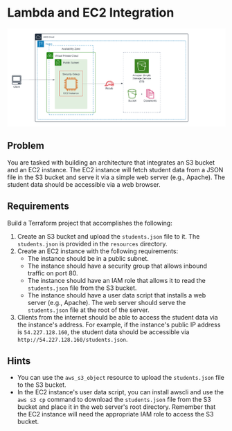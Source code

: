 # Lambda and EC2 Integration

![Diagram](./diagram.png)

## Problem
You are tasked with building an architecture that integrates an S3 bucket and an EC2 instance. The EC2 instance will fetch student data from a JSON file in the S3 bucket and serve it via a simple web server (e.g., Apache). The student data should be accessible via a web browser. 

## Requirements
Build a Terraform project that accomplishes the following:
1. Create an S3 bucket and upload the `students.json` file to it. The `students.json` is provided in the `resources` directory.
2. Create an EC2 instance with the following requirements:
    - The instance should be in a public subnet.
    - The instance should have a security group that allows inbound traffic on port 80.
    - The instance should have an IAM role that allows it to read the `students.json` file from the S3 bucket.
    - The instance should have a user data script that installs a web server (e.g., Apache). The web server should serve the `students.json` file at the root of the server.
3. Clients from the internet should be able to access the student data via the instance's address. For example, if the instance's public IP address is `54.227.128.160`, the student data should be accessible via `http://54.227.128.160/students.json`.

## Hints
- You can use the `aws_s3_object` resource to upload the `students.json` file to the S3 bucket.
- In the EC2 instance's user data script, you can install awscli and use the `aws s3 cp` command to download the `students.json` file from the S3 bucket and place it in the web server's root directory. Remember that the EC2 instance will need the appropriate IAM role to access the S3 bucket.


